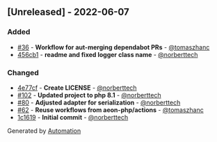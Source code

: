 ## [Unreleased] - 2022-06-07

### Added
- [#36](https://github.com/flow-php/etl-adapter-logger/pull/36) - **Workflow for aut-merging dependabot PRs** - [@tomaszhanc](https://github.com/tomaszhanc)
- [456cb1](https://github.com/flow-php/etl-adapter-logger/commit/456cb16247a93c277795474e40f36d676d2dca05) - **readme and fixed logger class name** - [@norberttech](https://github.com/norberttech)

### Changed
- [4e77cf](https://github.com/flow-php/etl-adapter-logger/commit/4e77cfc6021664d8eb074d0800a39e6eff96140b) - **Create LICENSE** - [@norberttech](https://github.com/norberttech)
- [#102](https://github.com/flow-php/etl-adapter-logger/pull/102) - **Updated project to php 8.1** - [@norberttech](https://github.com/norberttech)
- [#80](https://github.com/flow-php/etl-adapter-logger/pull/80) - **Adjusted adapter for serialization** - [@norberttech](https://github.com/norberttech)
- [#62](https://github.com/flow-php/etl-adapter-logger/pull/62) - **Reuse workflows from aeon-php/actions** - [@tomaszhanc](https://github.com/tomaszhanc)
- [1c1619](https://github.com/flow-php/etl-adapter-logger/commit/1c1619b45992faf0c41e07761e1c0a08875e8a5f) - **Initial commit** - [@norberttech](https://github.com/norberttech)

Generated by [Automation](https://github.com/aeon-php/automation)